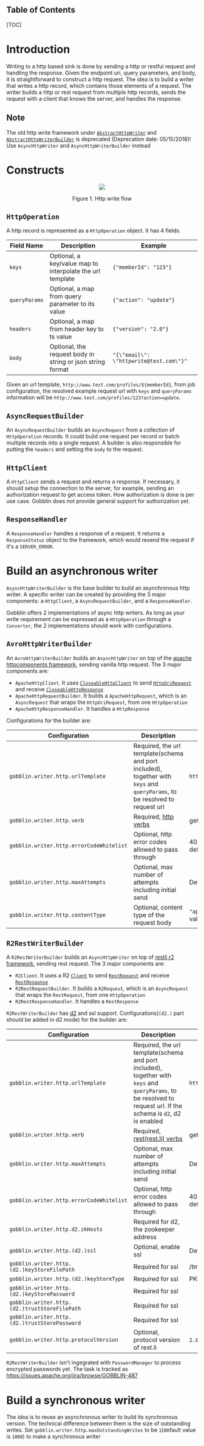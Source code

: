Table of Contents
------------------
[TOC]

# Introduction

Writing to a http based sink is done by sending a http or restful request and handling the response. Given
the endpoint uri, query parameters, and body, it is straightforward to construct a http request. The idea
is to build a writer that writes a http record, which contains those elements of a request. The writer
builds a http or rest request from multiple http records, sends the request with a client that knows the server,
and handles the response.

## Note
The old http write framework under [`AbstractHttpWriter`](https://github.com/apache/gobblin/blob/master/gobblin-core/src/main/java/org/apache/gobblin/writer/http/AbstractHttpWriter.java)
and [`AbstractHttpWriterBuilder`](https://github.com/apache/gobblin/blob/master/gobblin-core/src/main/java/org/apache/gobblin/writer/http/AbstractHttpWriterBuilder.java)
is deprecated (Deprecation date: 05/15/2018)! Use `AsyncHttpWriter` and `AsyncHttpWriterBuilder` instead

# Constructs
<p align="center">
    <img src=../../img/Http-Write.png>
</p>
<p style="text-align: center;"> Figure 1. Http write flow </p>

## `HttpOperation`
A http record is represented as a `HttpOperation` object. It has 4 fields.

| Field Name | Description | Example
|---|---|---|
| `keys` | Optional, a key/value map to interpolate the url template | ```{"memberId": "123"}``` |
| `queryParams` | Optional, a map from query parameter to its value| ```{"action": "update"}``` |
| `headers` | Optional, a map from header key to ts value | ```{"version": "2.0"}``` |
| `body` | Optional, the request body in string or json string format | ```"{\"email\": \"httpwrite@test.com\"}"``` |

Given an url template, ```http://www.test.com/profiles/${memberId}```, from job configuration, the resolved 
example request url with `keys` and `queryParams` information will be ```http://www.test.com/profiles/123?action=update```.

## `AsyncRequestBuilder`
An `AsyncRequestBuilder` builds an `AsyncRequest` from a collection of `HttpOperation` records. It could build one
request per record or batch multiple records into a single request. A builder is also responsible for
putting the `headers` and setting the `body` to the request.

## `HttpClient`
A `HttpClient` sends a request and returns a response. If necessary, it should setup the connection to the server, for
example, sending an authorization request to get access token. How authorization is done is per use case. Gobblin does
not provide general support for authorization yet.

## `ResponseHandler`
A `ResponseHandler` handles a response of a request. It returns a `ResponseStatus` object to the framework, which
would resend the request if it's a `SERVER_ERROR`.

# Build an asynchronous writer
`AsyncHttpWriterBuilder` is the base builder to build an asynchronous http writer. A specific writer can be created by 
providing the 3 major components: a `HttpClient`, a `AsyncRequestBuilder`, and a `ResponseHandler`.

Gobblin offers 2 implementations of async
http writers. As long as your write requirement can be expressed as a `HttpOperation` through a `Converter`, the
2 implementations should work with configurations.

## `AvroHttpWriterBuilder`
An `AvroHttpWriterBuilder` builds an `AsyncHttpWriter` on top of the [apache httpcomponents framework](https://hc.apache.org/), sending vanilla http request.
The 3 major components are:

  - `ApacheHttpClient`. It uses [`CloseableHttpClient`](https://github.com/apache/httpcomponents-client/blob/master/httpclient5/src/main/java/org/apache/hc/client5/http/impl/classic/CloseableHttpClient.java) to 
  send [`HttpUriRequest`](https://github.com/apache/httpcomponents-client/blob/master/httpclient5/src/main/java/org/apache/hc/client5/http/classic/methods/HttpUriRequest.java)
  and receive [`CloseableHttpResponse`](https://github.com/apache/httpcomponents-client/blob/master/httpclient5/src/main/java/org/apache/hc/client5/http/impl/classic/CloseableHttpResponse.java)
  - `ApacheHttpRequestBuilder`. It builds a `ApacheHttpRequest`, which is an `AsyncRequest` that wraps the `HttpUriRequest`, from one `HttpOperation`
  - `ApacheHttpResponseHandler`. It handles a `HttpResponse`

Configurations for the builder are:

| Configuration | Description | Example
|---|---|---|
| `gobblin.writer.http.urlTemplate` | Required, the url template(schema and port included), together with `keys` and `queryParams`, to be resolved to request url | ```http://www.test.com/profiles/${memberId}``` |
| `gobblin.writer.http.verb` | Required, [http verbs](http://www.restapitutorial.com/lessons/httpmethods.html) | get, update, delete, etc |
| `gobblin.writer.http.errorCodeWhitelist` | Optional, http error codes allowed to pass through | 404, 500, etc. No error code is allowed by default |
| `gobblin.writer.http.maxAttempts` | Optional, max number of attempts including initial send | Default is 3 |
| `gobblin.writer.http.contentType` | Optional, content type of the request body | ```"application/json"```, which is the default value |

## `R2RestWriterBuilder`
A `R2RestWriterBuilder` builds an `AsyncHttpWriter` on top of [restli r2 framework](https://github.com/linkedin/rest.li/wiki/Request---Response-API-(R2)), sending
rest request. The 3 major components are:

  - `R2Client`. It uses a R2 [`Client`](https://github.com/linkedin/rest.li/blob/master/r2-core/src/main/java/com/linkedin/r2/transport/common/Client.java) to
  send [`RestRequest`](https://github.com/linkedin/rest.li/blob/master/r2-core/src/main/java/com/linkedin/r2/message/rest/RestRequest.java) and
  receive [`RestResponse`](https://github.com/linkedin/rest.li/blob/master/r2-core/src/main/java/com/linkedin/r2/message/rest/RestResponse.java)
  - `R2RestRequestBuilder`. It builds a `R2Request`, which is an `AsyncRequest` that wraps the `RestRequest`, from one `HttpOperation`
  - `R2RestResponseHandler`. It handles a `RestResponse`
  
 `R2RestWriterBuilder` has [d2](https://github.com/linkedin/rest.li/wiki/Dynamic-Discovery) and ssl support. Configurations(`(d2.)` part should be added in d2 mode) for the builder are:
 
 | Configuration | Description | Example
 |---|---|---|
 | `gobblin.writer.http.urlTemplate` | Required, the url template(schema and port included), together with `keys` and `queryParams`, to be resolved to request url. If the schema is `d2`, d2 is enabled | ```http://www.test.com/profiles/${memberId}``` |
 | `gobblin.writer.http.verb` | Required, [rest(rest.li) verbs](https://github.com/linkedin/rest.li/wiki/Rest.li-User-Guide#resource-methods) | get, update, put, delete, etc |
 | `gobblin.writer.http.maxAttempts` | Optional, max number of attempts including initial send | Default is 3 |
 | `gobblin.writer.http.errorCodeWhitelist` | Optional, http error codes allowed to pass through | 404, 500, etc. No error code is allowed by default |
 | `gobblin.writer.http.d2.zkHosts`| Required for d2, the zookeeper address | |
 | `gobblin.writer.http.(d2.)ssl`| Optional, enable ssl | Default is false |
 | `gobblin.writer.http.(d2.)keyStoreFilePath`| Required for ssl | /tmp/identity.p12 |
 | `gobblin.writer.http.(d2.)keyStoreType`| Required for ssl | PKCS12 |
 | `gobblin.writer.http.(d2.)keyStorePassword`| Required for ssl | |
 | `gobblin.writer.http.(d2.)trustStoreFilePath`| Required for ssl | |
 | `gobblin.writer.http.(d2.)trustStorePassword`| Required for ssl | |
 | `gobblin.writer.http.protocolVersion` | Optional, protocol version of rest.li | ```2.0.0```, which is the default value |

`R2RestWriterBuilder` isn't ingegrated with `PasswordManager` to process encrypted passwords yet. The task is tracked as https://issues.apache.org/jira/browse/GOBBLIN-487

# Build a synchronous writer
The idea is to reuse an asynchronous writer to build its synchronous version. The technical difference between them
is the size of outstanding writes. Set `gobblin.writer.http.maxOutstandingWrites` to be `1`(default value is `1000`) to make a synchronous writer
